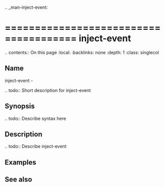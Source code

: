 .. _man-inject-event:

======================================
inject-event
======================================

.. contents:: On this page
    :local:
    :backlinks: none
    :depth: 1
    :class: singlecol

Name
----
inject-event - 

.. todo::
    Short description for inject-event

Synopsis
--------
.. todo::
   Describe syntax here

Description
-----------
.. todo::
    Describe inject-event

Examples
--------

See also
--------


